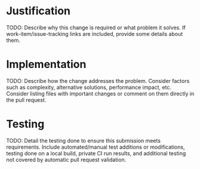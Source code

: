 # Justification
TODO: Describe why this change is required or what problem it solves. If work-item/issue-tracking links are included, provide some details about them.

# Implementation
TODO: Describe how the change addresses the problem. Consider factors such as complexity, alternative solutions, performance impact, etc. Consider listing files with important changes or comment on them directly in the pull request.

# Testing
TODO: Detail the testing done to ensure this submission meets requirements. Include automated/manual test additions or modifications, testing done on a local build, private CI run results, and additional testing not covered by automatic pull request validation.
